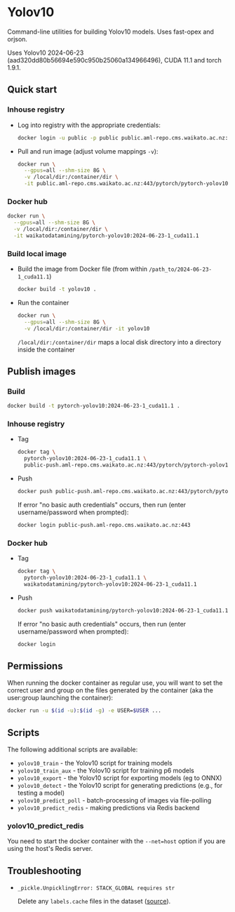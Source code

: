 # Yolov10

Command-line utilities for building Yolov10 models.  Uses fast-opex and orjson.

Uses Yolov10 2024-06-23 (aad320dd80b56694e590c950b25060a134966496), CUDA 11.1 and torch 1.9.1.


## Quick start

### Inhouse registry

* Log into registry with the appropriate credentials:

  ```bash
  docker login -u public -p public public.aml-repo.cms.waikato.ac.nz:443 
  ```

* Pull and run image (adjust volume mappings `-v`):

  ```bash
  docker run \
    --gpus=all --shm-size 8G \
    -v /local/dir:/container/dir \
    -it public.aml-repo.cms.waikato.ac.nz:443/pytorch/pytorch-yolov10:2024-06-23-1_cuda11.1
  ```

### Docker hub

  ```bash
  docker run \
    --gpus=all --shm-size 8G \
    -v /local/dir:/container/dir \
    -it waikatodatamining/pytorch-yolov10:2024-06-23-1_cuda11.1
  ```


### Build local image

* Build the image from Docker file (from within `/path_to/2024-06-23-1_cuda11.1`)

  ```bash
  docker build -t yolov10 .
  ```
  
* Run the container

  ```bash
  docker run \
    --gpus=all --shm-size 8G \
    -v /local/dir:/container/dir -it yolov10
  ```
  `/local/dir:/container/dir` maps a local disk directory into a directory inside the container


## Publish images

### Build

```bash
docker build -t pytorch-yolov10:2024-06-23-1_cuda11.1 .
```

### Inhouse registry  
  
* Tag

  ```bash
  docker tag \
    pytorch-yolov10:2024-06-23-1_cuda11.1 \
    public-push.aml-repo.cms.waikato.ac.nz:443/pytorch/pytorch-yolov10:2024-06-23-1_cuda11.1
  ```
  
* Push

  ```bash
  docker push public-push.aml-repo.cms.waikato.ac.nz:443/pytorch/pytorch-yolov10:2024-06-23-1_cuda11.1
  ```
  If error "no basic auth credentials" occurs, then run (enter username/password when prompted):
  
  ```bash
  docker login public-push.aml-repo.cms.waikato.ac.nz:443
  ```

### Docker hub  
  
* Tag

  ```bash
  docker tag \
    pytorch-yolov10:2024-06-23-1_cuda11.1 \
    waikatodatamining/pytorch-yolov10:2024-06-23-1_cuda11.1
  ```
  
* Push

  ```bash
  docker push waikatodatamining/pytorch-yolov10:2024-06-23-1_cuda11.1
  ```
  If error "no basic auth credentials" occurs, then run (enter username/password when prompted):
  
  ```bash
  docker login
  ```


## Permissions

When running the docker container as regular use, you will want to set the correct
user and group on the files generated by the container (aka the user:group launching
the container):

```bash
docker run -u $(id -u):$(id -g) -e USER=$USER ...
```


## Scripts

The following additional scripts are available:

* `yolov10_train` - the Yolov10 script for training models
* `yolov10_train_aux` - the Yolov10 script for training p6 models
* `yolov10_export` - the Yolov10 script for exporting models (eg to ONNX)
* `yolov10_detect` - the Yolov10 script for generating predictions (e.g., for testing a model)
* `yolov10_predict_poll` - batch-processing of images via file-polling
* `yolov10_predict_redis` - making predictions via Redis backend


### yolov10_predict_redis
 
You need to start the docker container with the `--net=host` option if you are using the host's Redis server.


## Troubleshooting

* `_pickle.UnpicklingError: STACK_GLOBAL requires str`

  Delete any `labels.cache` files in the dataset ([source](https://github.com/WongKinYiu/yolov10/issues/163)).

